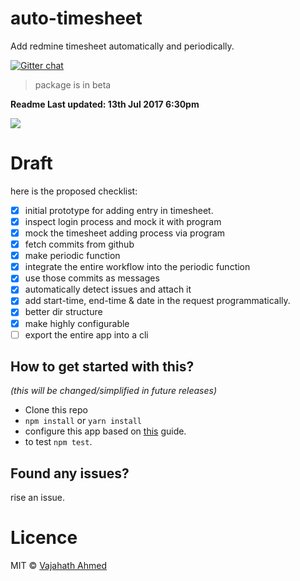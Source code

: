# auto-timesheet
Add redmine timesheet automatically and periodically.

[![Gitter chat](https://badges.gitter.im/npm-sqlify/gitter.png)](https://gitter.im/auto-timesheet/Lobby?utm_source=share-link&utm_medium=link&utm_campaign=share-link)

> package is in beta

**Readme Last updated: 13th Jul 2017 6:30pm**

![](https://cdn.dribbble.com/users/92827/screenshots/2652793/lab-icon.png)

# Draft

here is the proposed checklist:
- [x] initial prototype for adding entry in timesheet.
- [x] inspect login process and mock it with program
- [x] mock the timesheet adding process via program
- [x] fetch commits from github
- [x] make periodic function
- [x] integrate the entire workflow into the periodic function
- [x] use those commits as messages
- [x] automatically detect issues and attach it
- [x] add start-time, end-time & date in the request programmatically.
- [x] better dir structure
- [x] make highly configurable
- [ ] export the entire app into a cli

## How to get started with this?
*(this will be changed/simplified in future releases)*

- Clone this repo
- `npm install` or `yarn install`
- configure this app based on [this](credentials/readme.md) guide.
- to test `npm test`.

## Found any issues?
rise an issue.

# Licence
MIT &copy; [Vajahath Ahmed](https://twitter.com/vajahath7)
